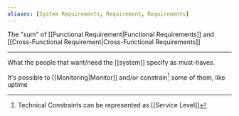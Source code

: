 ```yaml
---
aliases: [System Requirements, Requirement, Requirements]
---
```


The "sum" of [[Functional Requirement|Functional Requirements]] and [[Cross-Functional Requirement|Cross-Functional Requirements]]

---

What the people that want/need the [[system]] specify as must-haves.

It's possible to [[Monitoring|Monitor]] and/or constrain[^1] some of them, like uptime

[^1]: Technical Constraints can be represented as [[Service Level]]